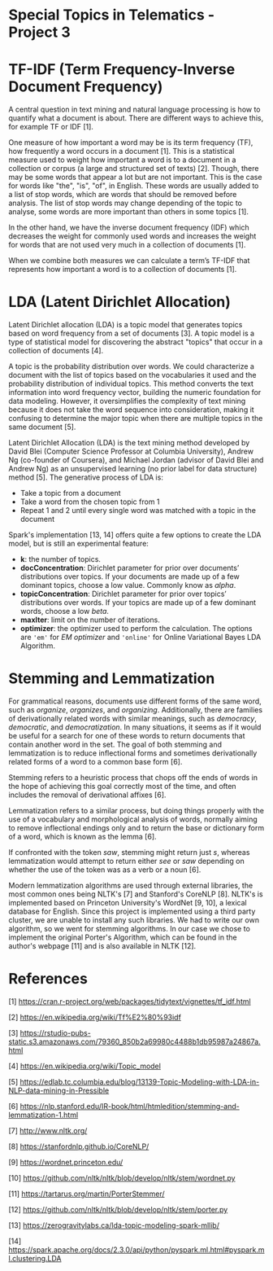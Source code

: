 # Special Topics in Telematics - Project 3

# TF-IDF (Term Frequency-Inverse Document Frequency)

A central question in text mining and natural language processing is how to quantify what a document is about. There are different ways to achieve this, for example TF or IDF [1].

One measure of how important a word may be is its term frequency (TF), how frequently a word occurs in a document [1]. This is a statistical measure used to weight how important a word is to a document in a collection or corpus (a large and structured set of texts) [2]. Though, there may be some words that appear a lot but are not important. This is the case for words like "the", "is", "of", in English. These words are usually added to a list of stop words, which are words that should be removed before analysis. The list of stop words may change depending of the topic to analyse, some words are more important than others in some topics [1].

In the other hand, we have the inverse document frequency (IDF) which decreases the weight for commonly used words and increases the weight for words that are not used very much in a collection of documents [1].

When we combine both measures we can calculate a term’s TF-IDF that represents how important a word is to a collection of documents [1].

# LDA (Latent Dirichlet Allocation)

Latent Dirichlet allocation (LDA) is a topic model that generates topics based on word frequency from a set of documents [3]. A topic model is a type of statistical model for discovering the abstract "topics" that occur in a collection of documents [4].

A topic is the probability distribution over words. We could characterize a document with the list of topics based on the vocabularies it used and the probability distribution of individual topics. This method converts the text information into word frequency vector, building the numeric foundation for data modeling. However, it oversimplifies the complexity of text mining because it does not take the word sequence into consideration, making it confusing to determine the major topic when there are multiple topics in the same document [5]. 

Latent Dirichlet Allocation (LDA) is the text mining method developed by David Blei (Computer Science Professor at Columbia University), Andrew Ng (co-founder of Coursera), and Michael Jordan (advisor of David Blei and Andrew Ng) as an unsupervised learning (no prior label for data structure) method [5]. The generative process of LDA is:
- Take a topic from a document
- Take a word from the chosen topic from 1
- Repeat 1 and 2 until every single word was matched with a topic in the document

Spark's implementation [13, 14] offers quite a few options to create the LDA model, but is still an experimental feature:
- **k**: the number of topics.
- **docConcentration**: Dirichlet parameter for prior over documents’ distributions over topics. If your documents are made up of a few dominant topics, choose a low value. Commonly know as *alpha*.
- **topicConcentration**: Dirichlet parameter for prior over topics’ distributions over words. If your topics are made up of a few dominant words, choose a low *beta*.
- **maxIter**: limit on the number of iterations.
- **optimizer**: the optimizer used to perform the calculation. The options are `'em'` for *EM optimizer* and `'online'` for Online Variational Bayes LDA Algorithm.

# Stemming and Lemmatization

For grammatical reasons, documents use different forms of the same word, such as *organize*, *organizes*, and *organizing*. Additionally, there are families of derivationally related words with similar meanings, such as *democracy*, *democratic*, and *democratization*. In many situations, it seems as if it would be useful for a search for one of these words to return documents that contain another word in the set. The goal of both stemming and lemmatization is to reduce inflectional forms and sometimes derivationally related forms of a word to a common base form [6]. 

Stemming refers to a heuristic process that chops off the ends of words in the hope of achieving this goal correctly most of the time, and often includes the removal of derivational affixes [6]. 

Lemmatization refers to a similar process, but doing things properly with the use of a vocabulary and morphological analysis of words, normally aiming to remove inflectional endings only and to return the base or dictionary form of a word, which is known as the lemma [6].

If confronted with the token *saw*, stemming might return just *s*, whereas lemmatization would attempt to return either *see* or *saw* depending on whether the use of the token was as a verb or a noun [6].

Modern lemmatization algorithms are used through external libraries, the most common ones being NLTK's [7] and Stanford's CoreNLP [8]. NLTK's is implemented based on Princeton University's WordNet [9, 10], a lexical database for English. Since this project is implemented using a third party cluster, we are unable to install any such libraries. We had to write our own algorithm, so we went for stemming algorithms. In our case we chose to implement the original Porter's Algorithm, which can be found in the author's webpage [11] and is also available in NLTK [12].

# References

[1] https://cran.r-project.org/web/packages/tidytext/vignettes/tf_idf.html 

[2] https://en.wikipedia.org/wiki/Tf%E2%80%93idf

[3] https://rstudio-pubs-static.s3.amazonaws.com/79360_850b2a69980c4488b1db95987a24867a.html 

[4] https://en.wikipedia.org/wiki/Topic_model 

[5] https://edlab.tc.columbia.edu/blog/13139-Topic-Modeling-with-LDA-in-NLP-data-mining-in-Pressible 

[6] https://nlp.stanford.edu/IR-book/html/htmledition/stemming-and-lemmatization-1.html 

[7] http://www.nltk.org/ 

[8] https://stanfordnlp.github.io/CoreNLP/ 

[9] https://wordnet.princeton.edu/ 

[10] https://github.com/nltk/nltk/blob/develop/nltk/stem/wordnet.py 

[11] https://tartarus.org/martin/PorterStemmer/ 

[12] https://github.com/nltk/nltk/blob/develop/nltk/stem/porter.py 

[13] https://zerogravitylabs.ca/lda-topic-modeling-spark-mllib/

[14] https://spark.apache.org/docs/2.3.0/api/python/pyspark.ml.html#pyspark.ml.clustering.LDA

